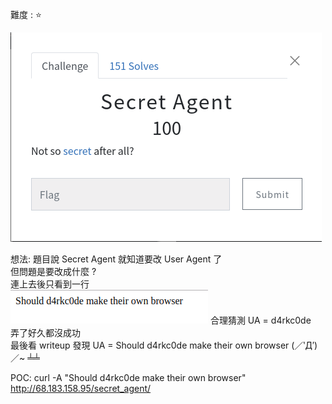 難度 :  :star: 

![question](https://github.com/dreamisadream/CTF/blob/master/CTF_CONTEST/2019/HackconCTF/web/Secret%20Agent/pic1.png)

想法:
	題目說 Secret Agent 就知道要改 User Agent 了 <br>
	但問題是要改成什麼 ? <br>
	連上去後只看到一行 <br>
	![question2](https://github.com/dreamisadream/CTF/blob/master/CTF_CONTEST/2019/HackconCTF/web/Secret%20Agent/pic2.png)
	合理猜測 UA = d4rkc0de <br>
	弄了好久都沒成功 <br>
	最後看 writeup 發現 UA = Should d4rkc0de make their own browser (／‵Д′)／~ ╧╧ <br>

POC:
	curl -A "Should d4rkc0de make their own browser" http://68.183.158.95/secret_agent/